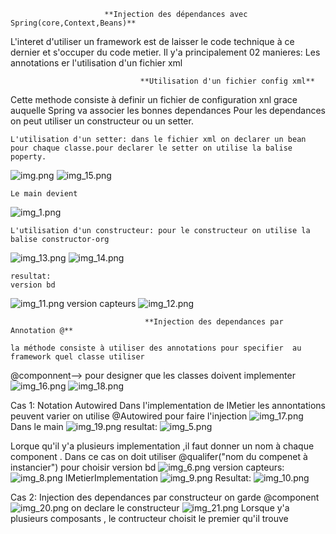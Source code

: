                          **Injection des dépendances avec Spring(core,Context,Beans)**

L'interet d'utiliser un framework est de laisser le code technique  à ce dernier et s'occuper du code metier.
Il y'a principalement 02 manieres: Les annotations er l'utilisation d'un fichier xml

                                 **Utilisation d'un fichier config xml**
Cette methode consiste à definir un fichier de configuration xnl grace auquelle Spring va associer les bonnes dependances
Pour les dependances on peut utiliser un constructeur ou un setter.

    L'utilisation d'un setter: dans le fichier xml on declarer un bean pour chaque classe.pour declarer le setter on utilise la balise 
    poperty.
![img.png](img.png)
![img_15.png](img_15.png)

    Le main devient 
![img_1.png](img_1.png)

    L'utilisation d'un constructeur: pour le constructeur on utilise la balise constructor-org
![img_13.png](img_13.png)
![img_14.png](img_14.png)

    resultat:
    version bd
![img_11.png](img_11.png)
    version capteurs
![img_12.png](img_12.png)





                                  **Injection des dependances par Annotation @**

    la méthode consiste à utiliser des annotations pour specifier  au framework quel classe utiliser
 @componnent--> pour designer que les classes doivent implementer
![img_16.png](img_16.png)
![img_18.png](img_18.png)

Cas 1: Notation Autowired
    Dans l'implementation de IMetier les annontations peuvent varier
    on utilise @Autowired pour  faire l'injection 
![img_17.png](img_17.png)
     Dans le main 
![img_19.png](img_19.png)
resultat:
![img_5.png](img_5.png)



Lorque qu'il y'a plusieurs implementation ,il faut donner un nom à chaque component .
Dans ce cas on doit utiliser @qualifer("nom du compenet à instancier") pour choisir 
version bd
![img_6.png](img_6.png)
version capteurs:
![img_8.png](img_8.png)
IMetierImplementation
![img_9.png](img_9.png)
Resultat:
![img_10.png](img_10.png)


Cas 2: Injection des dependances par constructeur 
on garde @component 
![img_20.png](img_20.png)
on declare le constructeur
![img_21.png](img_21.png)
Lorsque y'a plusieurs composants , le contructeur choisit le premier qu'il trouve



